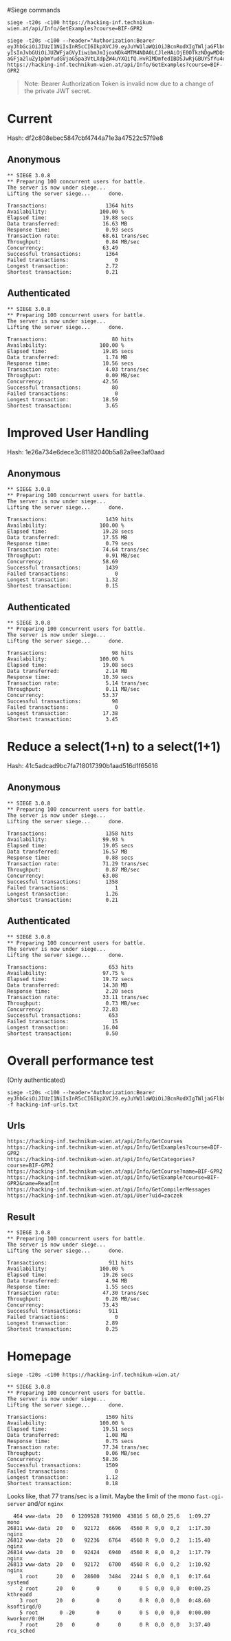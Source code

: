 #Siege commands

    siege -t20s -c100 https://hacking-inf.technikum-wien.at/api/Info/GetExamples?course=BIF-GPR2 

    siege -t20s -c100 --header="Authorization:Bearer eyJhbGciOiJIUzI1NiIsInR5cCI6IkpXVCJ9.eyJuYW1laWQiOiJBcnRodXIgTWljaGFlbCBaYWN6ZWsiLCJ1bmlxdWVfbmFtZSI6InphY3pla yIsInJvbGUiOiJUZWFjaGVyIiwibmJmIjoxNDk4MTM4NDA0LCJleHAiOjE0OTkzNDgwMDQsImlhdCI6MTQ5ODEzODQwNCwiaXNzIjoiaHR0cHM6Ly9oYWNraW5nLWluZi50ZWNobmlrdW0td2llbi5hdCIsImF1ZCI6Imh0dHBzOi8v aGFja2luZy1pbmYudGVjaG5pa3VtLXdpZW4uYXQifQ.HvRIMDmfedIBDSJwRjGBUYSfYu4quqHt2DN0YvHaa0U"  https://hacking-inf.technikum-wien.at/api/Info/GetExamples?course=BIF-GPR2

> Note: Bearer Authorization Token is invalid now due to a change of the private JWT secret.

# Current

Hash: df2c808ebec5847cbf4744a71e3a47522c57f9e8

## Anonymous 

~~~~~~~~~~~~~~~~~~~~~~~~~~~~~~~~~~~~~~~~~~~~
** SIEGE 3.0.8
** Preparing 100 concurrent users for battle.
The server is now under siege...
Lifting the server siege...      done.

Transactions:                   1364 hits
Availability:                 100.00 %
Elapsed time:                  19.88 secs
Data transferred:              16.63 MB
Response time:                  0.93 secs
Transaction rate:              68.61 trans/sec
Throughput:                     0.84 MB/sec
Concurrency:                   63.49
Successful transactions:        1364
Failed transactions:               0
Longest transaction:            2.72
Shortest transaction:           0.21
~~~~~~~~~~~~~~~~~~~~~~~~~~~~~~~~~~~~~~~~~~~~

## Authenticated

~~~~~~~~~~~~~~~~~~~~~~~~~~~~~~~~~~~~~~~~~~~~
** SIEGE 3.0.8
** Preparing 100 concurrent users for battle.
The server is now under siege...
Lifting the server siege...      done.

Transactions:                     80 hits
Availability:                 100.00 %
Elapsed time:                  19.85 secs
Data transferred:               1.74 MB
Response time:                 10.56 secs
Transaction rate:               4.03 trans/sec
Throughput:                     0.09 MB/sec
Concurrency:                   42.56
Successful transactions:          80
Failed transactions:               0
Longest transaction:           18.59
Shortest transaction:           3.65
~~~~~~~~~~~~~~~~~~~~~~~~~~~~~~~~~~~~~~~~~~~~

# Improved User Handling 

Hash: 1e26a734e6dece3c81182040b5a82a9ee3af0aad

## Anonymous 

~~~~~~~~~~~~~~~~~~~~~~~~~~~~~~~~~~~~~~~~~~~~
** SIEGE 3.0.8
** Preparing 100 concurrent users for battle.
The server is now under siege...
Lifting the server siege...      done.

Transactions:                   1439 hits
Availability:                 100.00 %
Elapsed time:                  19.28 secs
Data transferred:              17.55 MB
Response time:                  0.79 secs
Transaction rate:              74.64 trans/sec
Throughput:                     0.91 MB/sec
Concurrency:                   58.69
Successful transactions:        1439
Failed transactions:               0
Longest transaction:            1.32
Shortest transaction:           0.15
~~~~~~~~~~~~~~~~~~~~~~~~~~~~~~~~~~~~~~~~~~~~

## Authenticated 

~~~~~~~~~~~~~~~~~~~~~~~~~~~~~~~~~~~~~~~~~~~~
** SIEGE 3.0.8
** Preparing 100 concurrent users for battle.
The server is now under siege...
Lifting the server siege...      done.

Transactions:                     98 hits
Availability:                 100.00 %
Elapsed time:                  19.08 secs
Data transferred:               2.14 MB
Response time:                 10.39 secs
Transaction rate:               5.14 trans/sec
Throughput:                     0.11 MB/sec
Concurrency:                   53.37
Successful transactions:          98
Failed transactions:               0
Longest transaction:           17.38
Shortest transaction:           3.45
~~~~~~~~~~~~~~~~~~~~~~~~~~~~~~~~~~~~~~~~~~~~

# Reduce a select(1+n) to a select(1+1)

Hash: 41c5adcad9bc7fa718017390b1aad516d1f65616

## Anonymous 

~~~~~~~~~~~~~~~~~~~~~~~~~~~~~~~~~~~~~~~~~~~~
** SIEGE 3.0.8
** Preparing 100 concurrent users for battle.
The server is now under siege...
Lifting the server siege...      done.

Transactions:                   1358 hits
Availability:                  99.93 %
Elapsed time:                  19.05 secs
Data transferred:              16.57 MB
Response time:                  0.88 secs
Transaction rate:              71.29 trans/sec
Throughput:                     0.87 MB/sec
Concurrency:                   63.08
Successful transactions:        1358
Failed transactions:               1
Longest transaction:            1.26
Shortest transaction:           0.21
~~~~~~~~~~~~~~~~~~~~~~~~~~~~~~~~~~~~~~~~~~~~

## Authenticated 

~~~~~~~~~~~~~~~~~~~~~~~~~~~~~~~~~~~~~~~~~~~~
** SIEGE 3.0.8
** Preparing 100 concurrent users for battle.
The server is now under siege...
Lifting the server siege...      done.

Transactions:                    653 hits
Availability:                  97.75 %
Elapsed time:                  19.72 secs
Data transferred:              14.38 MB
Response time:                  2.20 secs
Transaction rate:              33.11 trans/sec
Throughput:                     0.73 MB/sec
Concurrency:                   72.83
Successful transactions:         653
Failed transactions:              15
Longest transaction:           16.04
Shortest transaction:           0.50
~~~~~~~~~~~~~~~~~~~~~~~~~~~~~~~~~~~~~~~~~~~~

# Overall performance test

(Only authenticated)

    siege -t20s -c100 --header="Authorization:Bearer eyJhbGciOiJIUzI1NiIsInR5cCI6IkpXVCJ9.eyJuYW1laWQiOiJBcnRodXIgTWljaGFlbCBaYWN6ZWsiLCJ1bmlxdWVfbmFtZSI6InphY3playIsInJvbGUiOiJUZWFjaGVyIiwibmJmIjoxNDk4MTM4NDA0LCJleHAiOjE0OTkzNDgwMDQsImlhdCI6MTQ5ODEzODQwNCwiaXNzIjoiaHR0cHM6Ly9oYWNraW5nLWluZi50ZWNobmlrdW0td2llbi5hdCIsImF1ZCI6Imh0dHBzOi8vaGFja2luZy1pbmYudGVjaG5pa3VtLXdpZW4uYXQifQ.HvRIMDmfedIBDSJwRjGBUYSfYu4quqHt2DN0YvHaa0U" -f hacking-inf-urls.txt

## Urls

~~~~~~~~~~~~~~~~~~~~~~~~~~~~~~~~~~~~~~~~~~~~
https://hacking-inf.technikum-wien.at/api/Info/GetCourses
https://hacking-inf.technikum-wien.at/api/Info/GetExamples?course=BIF-GPR2
https://hacking-inf.technikum-wien.at/api/Info/GetCategories?course=BIF-GPR2
https://hacking-inf.technikum-wien.at/api/Info/GetCourse?name=BIF-GPR2
https://hacking-inf.technikum-wien.at/api/Info/GetExample?course=BIF-GPR2&name=ReadInt
https://hacking-inf.technikum-wien.at/api/Info/GetCompilerMessages
https://hacking-inf.technikum-wien.at/api/User?uid=zaczek
~~~~~~~~~~~~~~~~~~~~~~~~~~~~~~~~~~~~~~~~~~~~

## Result

~~~~~~~~~~~~~~~~~~~~~~~~~~~~~~~~~~~~~~~~~~~~
** SIEGE 3.0.8
** Preparing 100 concurrent users for battle.
The server is now under siege...
Lifting the server siege...      done.

Transactions:                    911 hits
Availability:                 100.00 %
Elapsed time:                  19.26 secs
Data transferred:               4.94 MB
Response time:                  1.55 secs
Transaction rate:              47.30 trans/sec
Throughput:                     0.26 MB/sec
Concurrency:                   73.43
Successful transactions:         911
Failed transactions:               0
Longest transaction:            2.89
Shortest transaction:           0.25
~~~~~~~~~~~~~~~~~~~~~~~~~~~~~~~~~~~~~~~~~~~~

# Homepage

    siege -t20s -c100 https://hacking-inf.technikum-wien.at/

~~~~~~~~~~~~~~~~~~~~~~~~~~~~~~~~~~~~~~~~~~~~
** SIEGE 3.0.8
** Preparing 100 concurrent users for battle.
The server is now under siege...
Lifting the server siege...      done.

Transactions:                   1509 hits
Availability:                 100.00 %
Elapsed time:                  19.51 secs
Data transferred:               1.08 MB
Response time:                  0.75 secs
Transaction rate:              77.34 trans/sec
Throughput:                     0.06 MB/sec
Concurrency:                   58.36
Successful transactions:        1509
Failed transactions:               0
Longest transaction:            1.12
Shortest transaction:           0.18
~~~~~~~~~~~~~~~~~~~~~~~~~~~~~~~~~~~~~~~~~~~~

Looks like, that 77 trans/sec is a limit. Maybe the limit of the mono `fast-cgi-server` and/or `nginx`

~~~~~~~~~~~~~~~~~~~~~~~~~~~~~~~~~~~~~~~~~~~~
  464 www-data  20   0 1209528 791980  43816 S 68,0 25,6   1:09.27 mono
26811 www-data  20   0   92172   6696   4560 R  9,0  0,2   1:17.30 nginx
26812 www-data  20   0   92236   6764   4560 R  9,0  0,2   1:15.40 nginx
26814 www-data  20   0   92424   6940   4560 R  8,0  0,2   1:17.79 nginx
26813 www-data  20   0   92172   6700   4560 R  6,0  0,2   1:10.92 nginx
    1 root      20   0   28600   3484   2244 S  0,0  0,1   0:17.64 systemd
    2 root      20   0       0      0      0 S  0,0  0,0   0:00.25 kthreadd
    3 root      20   0       0      0      0 R  0,0  0,0   0:48.60 ksoftirqd/0
    5 root       0 -20       0      0      0 S  0,0  0,0   0:00.00 kworker/0:0H
    7 root      20   0       0      0      0 R  0,0  0,0   3:37.40 rcu_sched
~~~~~~~~~~~~~~~~~~~~~~~~~~~~~~~~~~~~~~~~~~~~
